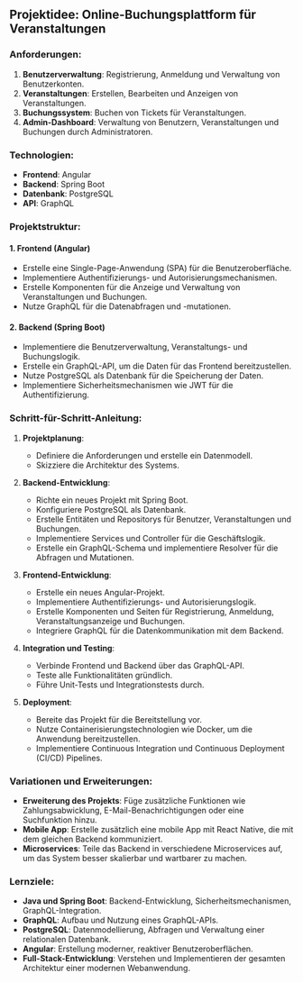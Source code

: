## Projektidee: Online-Buchungsplattform für Veranstaltungen

### Anforderungen:
1. **Benutzerverwaltung**: Registrierung, Anmeldung und Verwaltung von Benutzerkonten.
2. **Veranstaltungen**: Erstellen, Bearbeiten und Anzeigen von Veranstaltungen.
3. **Buchungssystem**: Buchen von Tickets für Veranstaltungen.
4. **Admin-Dashboard**: Verwaltung von Benutzern, Veranstaltungen und Buchungen durch Administratoren.

### Technologien:
- **Frontend**: Angular
- **Backend**: Spring Boot
- **Datenbank**: PostgreSQL
- **API**: GraphQL

### Projektstruktur:

#### 1. Frontend (Angular)
- Erstelle eine Single-Page-Anwendung (SPA) für die Benutzeroberfläche.
- Implementiere Authentifizierungs- und Autorisierungsmechanismen.
- Erstelle Komponenten für die Anzeige und Verwaltung von Veranstaltungen und Buchungen.
- Nutze GraphQL für die Datenabfragen und -mutationen.

#### 2. Backend (Spring Boot)
- Implementiere die Benutzerverwaltung, Veranstaltungs- und Buchungslogik.
- Erstelle ein GraphQL-API, um die Daten für das Frontend bereitzustellen.
- Nutze PostgreSQL als Datenbank für die Speicherung der Daten.
- Implementiere Sicherheitsmechanismen wie JWT für die Authentifizierung.

### Schritt-für-Schritt-Anleitung:

1. **Projektplanung**:
   - Definiere die Anforderungen und erstelle ein Datenmodell.
   - Skizziere die Architektur des Systems.

2. **Backend-Entwicklung**:
   - Richte ein neues Projekt mit Spring Boot.
   - Konfiguriere PostgreSQL als Datenbank.
   - Erstelle Entitäten und Repositorys für Benutzer, Veranstaltungen und Buchungen.
   - Implementiere Services und Controller für die Geschäftslogik.
   - Erstelle ein GraphQL-Schema und implementiere Resolver für die Abfragen und Mutationen.

3. **Frontend-Entwicklung**:
   - Erstelle ein neues Angular-Projekt.
   - Implementiere Authentifizierungs- und Autorisierungslogik.
   - Erstelle Komponenten und Seiten für Registrierung, Anmeldung, Veranstaltungsanzeige und Buchungen.
   - Integriere GraphQL für die Datenkommunikation mit dem Backend.

4. **Integration und Testing**:
   - Verbinde Frontend und Backend über das GraphQL-API.
   - Teste alle Funktionalitäten gründlich.
   - Führe Unit-Tests und Integrationstests durch.

5. **Deployment**:
   - Bereite das Projekt für die Bereitstellung vor.
   - Nutze Containerisierungstechnologien wie Docker, um die Anwendung bereitzustellen.
   - Implementiere Continuous Integration und Continuous Deployment (CI/CD) Pipelines.

### Variationen und Erweiterungen:
- **Erweiterung des Projekts**: Füge zusätzliche Funktionen wie Zahlungsabwicklung, E-Mail-Benachrichtigungen oder eine Suchfunktion hinzu.
- **Mobile App**: Erstelle zusätzlich eine mobile App mit React Native, die mit dem gleichen Backend kommuniziert.
- **Microservices**: Teile das Backend in verschiedene Microservices auf, um das System besser skalierbar und wartbarer zu machen.

### Lernziele:
- **Java und Spring Boot**: Backend-Entwicklung, Sicherheitsmechanismen, GraphQL-Integration.
- **GraphQL**: Aufbau und Nutzung eines GraphQL-APIs.
- **PostgreSQL**: Datenmodellierung, Abfragen und Verwaltung einer relationalen Datenbank.
- **Angular**: Erstellung moderner, reaktiver Benutzeroberflächen.
- **Full-Stack-Entwicklung**: Verstehen und Implementieren der gesamten Architektur einer modernen Webanwendung.